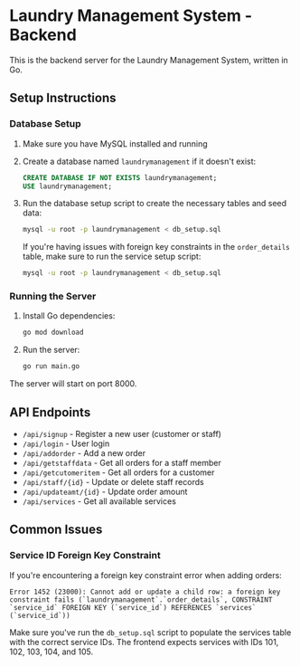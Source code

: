 # Laundry Management System - Backend

This is the backend server for the Laundry Management System, written in Go.

## Setup Instructions

### Database Setup

1. Make sure you have MySQL installed and running
2. Create a database named `laundrymanagement` if it doesn't exist:
   ```sql
   CREATE DATABASE IF NOT EXISTS laundrymanagement;
   USE laundrymanagement;
   ```
3. Run the database setup script to create the necessary tables and seed data:

   ```bash
   mysql -u root -p laundrymanagement < db_setup.sql
   ```

   If you're having issues with foreign key constraints in the `order_details` table, make sure to run the service setup script:

   ```bash
   mysql -u root -p laundrymanagement < db_setup.sql
   ```

### Running the Server

1. Install Go dependencies:

   ```bash
   go mod download
   ```

2. Run the server:
   ```bash
   go run main.go
   ```

The server will start on port 8000.

## API Endpoints

- `/api/signup` - Register a new user (customer or staff)
- `/api/login` - User login
- `/api/addorder` - Add a new order
- `/api/getstaffdata` - Get all orders for a staff member
- `/api/getcutomeritem` - Get all orders for a customer
- `/api/staff/{id}` - Update or delete staff records
- `/api/updateamt/{id}` - Update order amount
- `/api/services` - Get all available services

## Common Issues

### Service ID Foreign Key Constraint

If you're encountering a foreign key constraint error when adding orders:

```
Error 1452 (23000): Cannot add or update a child row: a foreign key constraint fails (`laundrymanagement`.`order_details`, CONSTRAINT `service_id` FOREIGN KEY (`service_id`) REFERENCES `services` (`service_id`))
```

Make sure you've run the `db_setup.sql` script to populate the services table with the correct service IDs. The frontend expects services with IDs 101, 102, 103, 104, and 105.
